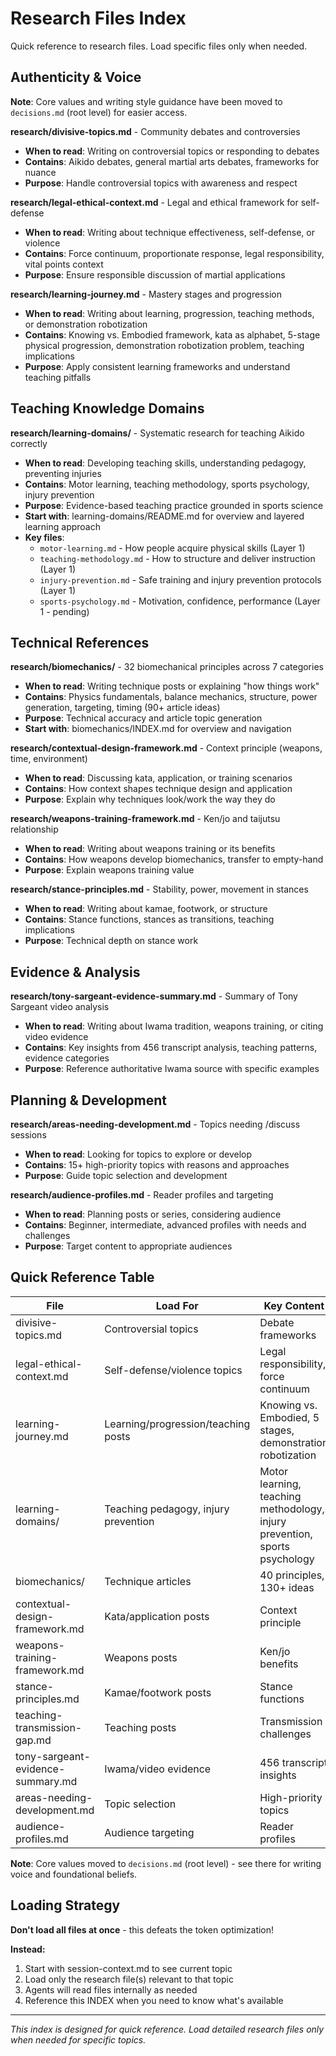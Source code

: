 # Research Files Index

Quick reference to research files. Load specific files only when needed.

## Authenticity & Voice

**Note**: Core values and writing style guidance have been moved to `decisions.md` (root level) for easier access.

**research/divisive-topics.md** - Community debates and controversies
- **When to read**: Writing on controversial topics or responding to debates
- **Contains**: Aikido debates, general martial arts debates, frameworks for nuance
- **Purpose**: Handle controversial topics with awareness and respect

**research/legal-ethical-context.md** - Legal and ethical framework for self-defense
- **When to read**: Writing about technique effectiveness, self-defense, or violence
- **Contains**: Force continuum, proportionate response, legal responsibility, vital points context
- **Purpose**: Ensure responsible discussion of martial applications

**research/learning-journey.md** - Mastery stages and progression
- **When to read**: Writing about learning, progression, teaching methods, or demonstration robotization
- **Contains**: Knowing vs. Embodied framework, kata as alphabet, 5-stage physical progression, demonstration robotization problem, teaching implications
- **Purpose**: Apply consistent learning frameworks and understand teaching pitfalls

## Teaching Knowledge Domains

**research/learning-domains/** - Systematic research for teaching Aikido correctly
- **When to read**: Developing teaching skills, understanding pedagogy, preventing injuries
- **Contains**: Motor learning, teaching methodology, sports psychology, injury prevention
- **Purpose**: Evidence-based teaching practice grounded in sports science
- **Start with**: learning-domains/README.md for overview and layered learning approach
- **Key files**:
  - `motor-learning.md` - How people acquire physical skills (Layer 1)
  - `teaching-methodology.md` - How to structure and deliver instruction (Layer 1)
  - `injury-prevention.md` - Safe training and injury prevention protocols (Layer 1)
  - `sports-psychology.md` - Motivation, confidence, performance (Layer 1 - pending)

## Technical References

**research/biomechanics/** - 32 biomechanical principles across 7 categories
- **When to read**: Writing technique posts or explaining "how things work"
- **Contains**: Physics fundamentals, balance mechanics, structure, power generation, targeting, timing (90+ article ideas)
- **Purpose**: Technical accuracy and article topic generation
- **Start with**: biomechanics/INDEX.md for overview and navigation

**research/contextual-design-framework.md** - Context principle (weapons, time, environment)
- **When to read**: Discussing kata, application, or training scenarios
- **Contains**: How context shapes technique design and application
- **Purpose**: Explain why techniques look/work the way they do

**research/weapons-training-framework.md** - Ken/jo and taijutsu relationship
- **When to read**: Writing about weapons training or its benefits
- **Contains**: How weapons develop biomechanics, transfer to empty-hand
- **Purpose**: Explain weapons training value

**research/stance-principles.md** - Stability, power, movement in stances
- **When to read**: Writing about kamae, footwork, or structure
- **Contains**: Stance functions, stances as transitions, teaching implications
- **Purpose**: Technical depth on stance work

## Evidence & Analysis

**research/tony-sargeant-evidence-summary.md** - Summary of Tony Sargeant video analysis
- **When to read**: Writing about Iwama tradition, weapons training, or citing video evidence
- **Contains**: Key insights from 456 transcript analysis, teaching patterns, evidence categories
- **Purpose**: Reference authoritative Iwama source with specific examples

## Planning & Development

**research/areas-needing-development.md** - Topics needing /discuss sessions
- **When to read**: Looking for topics to explore or develop
- **Contains**: 15+ high-priority topics with reasons and approaches
- **Purpose**: Guide topic selection and development

**research/audience-profiles.md** - Reader profiles and targeting
- **When to read**: Planning posts or series, considering audience
- **Contains**: Beginner, intermediate, advanced profiles with needs and challenges
- **Purpose**: Target content to appropriate audiences

## Quick Reference Table

| File | Load For | Key Content |
|------|----------|-------------|
| divisive-topics.md | Controversial topics | Debate frameworks |
| legal-ethical-context.md | Self-defense/violence topics | Legal responsibility, force continuum |
| learning-journey.md | Learning/progression/teaching posts | Knowing vs. Embodied, 5 stages, demonstration robotization |
| learning-domains/ | Teaching pedagogy, injury prevention | Motor learning, teaching methodology, injury prevention, sports psychology |
| biomechanics/ | Technique articles | 40 principles, 130+ ideas |
| contextual-design-framework.md | Kata/application posts | Context principle |
| weapons-training-framework.md | Weapons posts | Ken/jo benefits |
| stance-principles.md | Kamae/footwork posts | Stance functions |
| teaching-transmission-gap.md | Teaching posts | Transmission challenges |
| tony-sargeant-evidence-summary.md | Iwama/video evidence | 456 transcript insights |
| areas-needing-development.md | Topic selection | High-priority topics |
| audience-profiles.md | Audience targeting | Reader profiles |

**Note**: Core values moved to `decisions.md` (root level) - see there for writing voice and foundational beliefs.

## Loading Strategy

**Don't load all files at once** - this defeats the token optimization!

**Instead:**
1. Start with session-context.md to see current topic
2. Load only the research file(s) relevant to that topic
3. Agents will read files internally as needed
4. Reference this INDEX when you need to know what's available

---

*This index is designed for quick reference. Load detailed research files only when needed for specific topics.*
